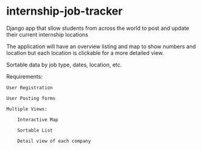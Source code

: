 internship-job-tracker
======================

Django app that sllow students from across the world to post and update their current internship locations

The application will have an overview listing and map to show numbers and location but each location is clickable for a more detailed view.

Sortable data by job type, dates, location, etc.

Requirements:

	User Registration 
	
	User Posting forms	

	Multiple Views:

		Interactive Map 

		Sortable List

		Detail view of each company


